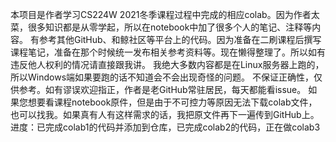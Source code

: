 本项目是作者学习CS224W 2021冬季课程过程中完成的相应colab。因为作者太菜，很多知识都是从零学起，所以在notebook中加了很多个人的笔记、注释等内容。
有参考其他GitHub、和鲸社区等平台上的代码。因为准备在二刷课程后撰写课程笔记，准备在那个时候统一发布相关参考资料等。现在懒得整理了。所以如有违反他人权利的情况请直接跟我讲。
我绝大多数内容都是在Linux服务器上跑的，所以Windows端如果要跑的话不知道会不会出现奇怪的问题。
不保证正确性，仅供参考。如有谬误欢迎指正，作者是老GitHub常驻居民，每天都能看issue。
如果您想要看课程notebook原件，但是由于不可控力等原因无法下载colab文件，也可以找我。如果真有人有这样需求的话，我把原文件再下一遍传到GitHub上。
进度：已完成colab1的代码并添加到仓库，已完成colab2的代码，正在做colab3